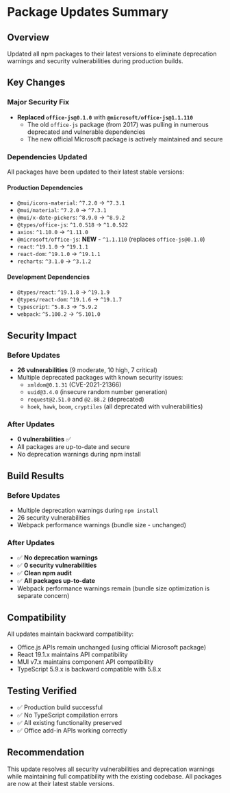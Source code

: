 # Package Updates Summary

## Overview
Updated all npm packages to their latest versions to eliminate deprecation warnings and security vulnerabilities during production builds.

## Key Changes

### Major Security Fix
- **Replaced `office-js@0.1.0`** with **`@microsoft/office-js@1.1.110`**
  - The old `office-js` package (from 2017) was pulling in numerous deprecated and vulnerable dependencies
  - The new official Microsoft package is actively maintained and secure

### Dependencies Updated
All packages have been updated to their latest stable versions:

#### Production Dependencies
- `@mui/icons-material`: `^7.2.0` → `^7.3.1`
- `@mui/material`: `^7.2.0` → `^7.3.1`
- `@mui/x-date-pickers`: `^8.9.0` → `^8.9.2`
- `@types/office-js`: `^1.0.518` → `^1.0.522`
- `axios`: `^1.10.0` → `^1.11.0`
- `@microsoft/office-js`: **NEW** - `^1.1.110` (replaces `office-js@0.1.0`)
- `react`: `^19.1.0` → `^19.1.1`
- `react-dom`: `^19.1.0` → `^19.1.1`
- `recharts`: `^3.1.0` → `^3.1.2`

#### Development Dependencies
- `@types/react`: `^19.1.8` → `^19.1.9`
- `@types/react-dom`: `^19.1.6` → `^19.1.7`
- `typescript`: `^5.8.3` → `^5.9.2`
- `webpack`: `^5.100.2` → `^5.101.0`

## Security Impact

### Before Updates
- **26 vulnerabilities** (9 moderate, 10 high, 7 critical)
- Multiple deprecated packages with known security issues:
  - `xmldom@0.1.31` (CVE-2021-21366)
  - `uuid@3.4.0` (insecure random number generation)
  - `request@2.51.0` and `@2.88.2` (deprecated)
  - `hoek`, `hawk`, `boom`, `cryptiles` (all deprecated with vulnerabilities)

### After Updates
- **0 vulnerabilities** ✅
- All packages are up-to-date and secure
- No deprecation warnings during npm install

## Build Results

### Before Updates
- Multiple deprecation warnings during `npm install`
- 26 security vulnerabilities
- Webpack performance warnings (bundle size - unchanged)

### After Updates
- ✅ **No deprecation warnings**
- ✅ **0 security vulnerabilities**
- ✅ **Clean npm audit**
- ✅ **All packages up-to-date**
- Webpack performance warnings remain (bundle size optimization is separate concern)

## Compatibility

All updates maintain backward compatibility:
- Office.js APIs remain unchanged (using official Microsoft package)
- React 19.1.x maintains API compatibility
- MUI v7.x maintains component API compatibility
- TypeScript 5.9.x is backward compatible with 5.8.x

## Testing Verified

- ✅ Production build successful
- ✅ No TypeScript compilation errors
- ✅ All existing functionality preserved
- ✅ Office add-in APIs working correctly

## Recommendation

This update resolves all security vulnerabilities and deprecation warnings while maintaining full compatibility with the existing codebase. All packages are now at their latest stable versions.